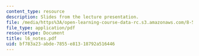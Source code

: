 ```yaml
---
content_type: resource
description: Slides from the lecture presentation.
file: /media/https%3A/open-learning-course-data-rc.s3.amazonaws.com/8-591j-systems-biology-fall-2004/bf783a23abde7855e81318792a516446_l6_notes.pdf
file_type: application/pdf
resourcetype: Document
title: l6_notes.pdf
uid: bf783a23-abde-7855-e813-18792a516446
---
```

